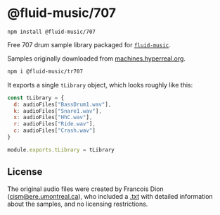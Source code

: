 # @fluid-music/707

`npm install @fluid-music/707`

Free 707 drum sample library packaged for [`fluid-music`](https://www.npmjs.com/package/fluid-music).

Samples originally downloaded from [machines.hyperreal.org](http://machines.hyperreal.org/categories/drum-machines/TR-808/samples/).

```bash
npm i @fluid-music/tr707
```

It exports a single `tLibrary` object, which looks roughly like this:

```javascript
const tLibrary = {
  d: audioFiles["BassDrum1.wav"],
  k: audioFiles["Snare1.wav"],
  x: audioFiles["HhC.wav"],
  r: audioFiles["Ride.wav"],
  c: audioFiles["Crash.wav"]
}

module.exports.tLibrary = tLibrary
```

## License

The original audio files were created by Francois Dion (cism@ere.umontreal.ca), who included a [.txt](./TR707wav/README.TXT) with detailed information about the samples, and no licensing restrictions.
